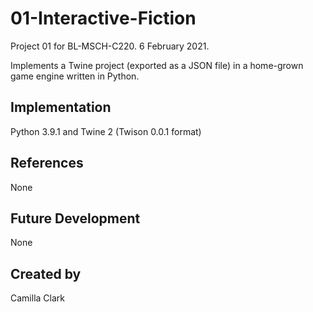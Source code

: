 # 01-Interactive-Fiction
Project 01 for BL-MSCH-C220. 6 February 2021.

Implements a Twine project (exported as a JSON file) in a home-grown game engine written in Python.

## Implementation
Python 3.9.1 and Twine 2 (Twison 0.0.1 format)

## References
None

## Future Development
None

## Created by
Camilla Clark